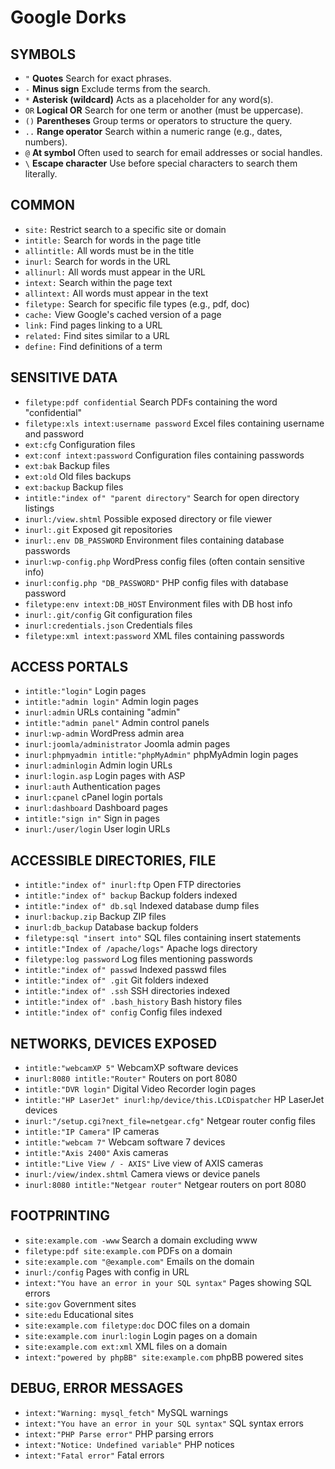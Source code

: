 # Google Dorks

## SYMBOLS

- `"` **Quotes** Search for exact phrases.  
- `-` **Minus sign** Exclude terms from the search.  
- `*` **Asterisk (wildcard)** Acts as a placeholder for any word(s).  
- `OR` **Logical OR** Search for one term or another (must be uppercase).  
- `()` **Parentheses** Group terms or operators to structure the query.  
- `..` **Range operator** Search within a numeric range (e.g., dates, numbers).  
- `@` **At symbol** Often used to search for email addresses or social handles.  
- `\` **Escape character** Use before special characters to search them literally.  

## COMMON  
- `site:` Restrict search to a specific site or domain  
- `intitle:` Search for words in the page title  
- `allintitle:` All words must be in the title  
- `inurl:` Search for words in the URL  
- `allinurl:` All words must appear in the URL  
- `intext:` Search within the page text  
- `allintext:` All words must appear in the text  
- `filetype:` Search for specific file types (e.g., pdf, doc)  
- `cache:` View Google's cached version of a page  
- `link:` Find pages linking to a URL  
- `related:` Find sites similar to a URL  
- `define:` Find definitions of a term  

## SENSITIVE DATA 
- `filetype:pdf confidential` Search PDFs containing the word "confidential"  
- `filetype:xls intext:username password` Excel files containing username and password  
- `ext:cfg` Configuration files  
- `ext:conf intext:password` Configuration files containing passwords  
- `ext:bak` Backup files  
- `ext:old` Old files backups  
- `ext:backup` Backup files  
- `intitle:"index of" "parent directory"` Search for open directory listings  
- `inurl:/view.shtml` Possible exposed directory or file viewer  
- `inurl:.git` Exposed git repositories  
- `inurl:.env DB_PASSWORD` Environment files containing database passwords  
- `inurl:wp-config.php` WordPress config files (often contain sensitive info)  
- `inurl:config.php "DB_PASSWORD"` PHP config files with database password  
- `filetype:env intext:DB_HOST` Environment files with DB host info  
- `inurl:.git/config` Git configuration files  
- `inurl:credentials.json` Credentials files  
- `filetype:xml intext:password` XML files containing passwords  

## ACCESS PORTALS  
- `intitle:"login"` Login pages  
- `intitle:"admin login"` Admin login pages  
- `inurl:admin` URLs containing "admin"  
- `intitle:"admin panel"` Admin control panels  
- `inurl:wp-admin` WordPress admin area  
- `inurl:joomla/administrator` Joomla admin pages  
- `inurl:phpmyadmin intitle:"phpMyAdmin"` phpMyAdmin login pages  
- `inurl:adminlogin` Admin login URLs  
- `inurl:login.asp` Login pages with ASP  
- `inurl:auth` Authentication pages  
- `inurl:cpanel` cPanel login portals  
- `inurl:dashboard` Dashboard pages  
- `intitle:"sign in"` Sign in pages  
- `inurl:/user/login` User login URLs  

## ACCESSIBLE DIRECTORIES, FILE  
- `intitle:"index of" inurl:ftp` Open FTP directories  
- `intitle:"index of" backup` Backup folders indexed  
- `intitle:"index of" db.sql` Indexed database dump files  
- `inurl:backup.zip` Backup ZIP files  
- `inurl:db_backup` Database backup folders  
- `filetype:sql "insert into"` SQL files containing insert statements  
- `intitle:"Index of /apache/logs"` Apache logs directory  
- `filetype:log password` Log files mentioning passwords  
- `intitle:"index of" passwd` Indexed passwd files  
- `intitle:"index of" .git` Git folders indexed  
- `intitle:"index of" .ssh` SSH directories indexed  
- `intitle:"index of" .bash_history` Bash history files  
- `intitle:"index of" config` Config files indexed  

## NETWORKS, DEVICES EXPOSED  
- `intitle:"webcamXP 5"` WebcamXP software devices  
- `inurl:8080 intitle:"Router"` Routers on port 8080  
- `intitle:"DVR login"` Digital Video Recorder login pages  
- `intitle:"HP LaserJet" inurl:hp/device/this.LCDispatcher` HP LaserJet devices  
- `inurl:"/setup.cgi?next_file=netgear.cfg"` Netgear router config files  
- `intitle:"IP Camera"` IP cameras  
- `intitle:"webcam 7"` Webcam software 7 devices  
- `intitle:"Axis 2400"` Axis cameras  
- `intitle:"Live View / - AXIS"` Live view of AXIS cameras  
- `inurl:/view/index.shtml` Camera views or device panels  
- `inurl:8080 intitle:"Netgear router"` Netgear routers on port 8080  

## FOOTPRINTING  
- `site:example.com -www` Search a domain excluding www  
- `filetype:pdf site:example.com` PDFs on a domain  
- `site:example.com "@example.com"` Emails on the domain  
- `inurl:/config` Pages with config in URL  
- `intext:"You have an error in your SQL syntax"` Pages showing SQL errors  
- `site:gov` Government sites  
- `site:edu` Educational sites  
- `site:example.com filetype:doc` DOC files on a domain  
- `site:example.com inurl:login` Login pages on a domain  
- `site:example.com ext:xml` XML files on a domain  
- `intext:"powered by phpBB" site:example.com` phpBB powered sites  

## DEBUG, ERROR MESSAGES  
- `intext:"Warning: mysql_fetch"` MySQL warnings  
- `intext:"You have an error in your SQL syntax"` SQL syntax errors  
- `intext:"PHP Parse error"` PHP parsing errors  
- `intext:"Notice: Undefined variable"` PHP notices  
- `intext:"Fatal error"` Fatal errors  

